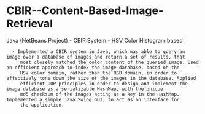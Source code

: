 # CBIR--Content-Based-Image-Retrieval
Java (NetBeans Project) - CBIR System - HSV Color Histogram based

      · Implemented a CBIR system in Java, which was able to query an image over a database of images and return a set of results, that  
         most closely matched the color content of the queried image. Used an efficient approach to index the image database, based on the 
         HSV color domain, rather than the RGB domain, in order to effectively tone down the size of the images in the database. Applied 
         efficient OOP principles in order to design and implement the image database as a serializable HashMap, with the unique 
         md5 checksum of the images acting as a key in the HashMap. Implemented a simple Java Swing GUI, to act as an interface for 
         the application.    
